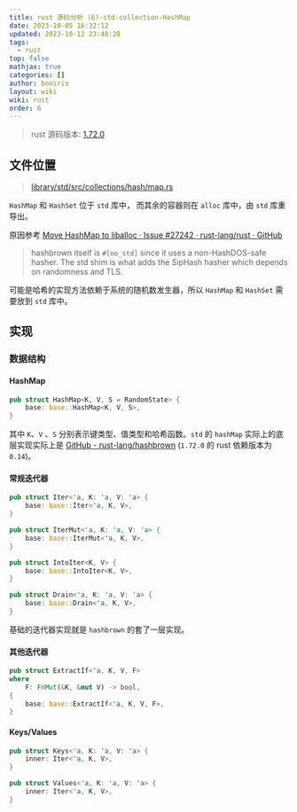 ```yaml
---
title: rust 源码分析 (6)-std-collection-HashMap
date: 2023-10-05 16:32:12
updated: 2023-10-12 23:48:28
tags:
  - rust
top: false
mathjax: true
categories: []
author: booiris
layout: wiki
wiki: rust
order: 6
---
```

> rust 源码版本: [1.72.0](https://github.com/rust-lang/rust/tree/1.72.0)

## 文件位置

> [library/std/src/collections/hash/map.rs](https://github.com/rust-lang/rust/blob/1.72.0/library/std/src/collections/hash/map.rs)

`HashMap` 和 `HashSet` 位于 `std` 库中， 而其余的容器则在 `alloc` 库中，由 `std` 库重导出。

原因参考 [Move HashMap to liballoc · Issue #27242 · rust-lang/rust · GitHub](https://github.com/rust-lang/rust/issues/27242)

> hashbrown itself is `#[no_std]` since it uses a non-HashDOS-safe hasher. The std shim is what adds the SipHash hasher which depends on randomness and TLS.

可能是哈希的实现方法依赖于系统的随机数发生器，所以 `HashMap` 和 `HashSet` 需要放到 `std` 库中。

## 实现

### 数据结构

#### HashMap

```rust
pub struct HashMap<K, V, S = RandomState> {
    base: base::HashMap<K, V, S>,
}
```

其中 `K`、`V` 、`S` 分别表示键类型、值类型和哈希函数。`std` 的 `hashMap` 实际上的底层实现实际上是 [GitHub - rust-lang/hashbrown](https://github.com/rust-lang/hashbrown) (`1.72.0` 的 rust 依赖版本为 `0.14`)。

#### 常规迭代器

```rust
pub struct Iter<'a, K: 'a, V: 'a> {
    base: base::Iter<'a, K, V>,
}

pub struct IterMut<'a, K: 'a, V: 'a> {
    base: base::IterMut<'a, K, V>,
}

pub struct IntoIter<K, V> {
    base: base::IntoIter<K, V>,
}

pub struct Drain<'a, K: 'a, V: 'a> {
    base: base::Drain<'a, K, V>,
}
```

基础的迭代器实现就是 `hashbrown` 的套了一层实现。

#### 其他迭代器

```rust
pub struct ExtractIf<'a, K, V, F>
where
    F: FnMut(&K, &mut V) -> bool,
{
    base: base::ExtractIf<'a, K, V, F>,
}


```

#### Keys/Values

```rust
pub struct Keys<'a, K: 'a, V: 'a> {
    inner: Iter<'a, K, V>,
}

pub struct Values<'a, K: 'a, V: 'a> {
    inner: Iter<'a, K, V>,
}
```

